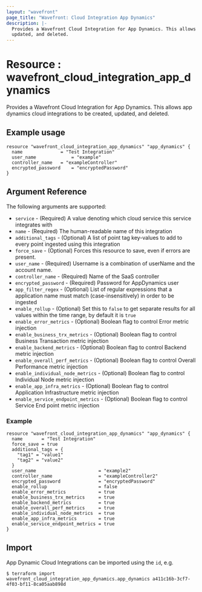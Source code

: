 ```yaml
---
layout: "wavefront"
page_title: "Wavefront: Cloud Integration App Dynamics"
description: |-
  Provides a Wavefront Cloud Integration for App Dynamics. This allows app dynamics cloud integrations to be created,
  updated, and deleted.
---
```


# Resource : wavefront_cloud_integration_app_dynamics

Provides a Wavefront Cloud Integration for App Dynamics. This allows app dynamics cloud integrations to be created, 
updated, and deleted.

## Example usage

```hcl
resource "wavefront_cloud_integration_app_dynamics" "app_dynamics" {
  name 				= "Test Integration"
  user_name 			= "example"
  controller_name 	= "exampleController"
  encrypted_password 	= "encryptedPassword"	
}
```

## Argument Reference

The following arguments are supported:

* `service` - (Required) A value denoting which cloud service this service integrates with
* `name` - (Required) The human-readable name of this integration
* `additional_tags` - (Optional) A list of point tag key-values to add to every point ingested using this integration
* `force_save` - (Optional) Forces this resource to save, even if errors are present.
* `user_name` - (Required) Username is a combination of userName and the account name.
* `controller_name` - (Required) Name of the SaaS controller
* `encrypted_password` - (Required) Password for AppDynamics user
* `app_filter_regex` - (Optional)  List of regular expressions that a application name must match (case-insensitively) 
in order to be ingested
* `enable_rollup` - (Optional) Set this to `false` to get separate results for all values within the time range, 
by default it is `true` 
* `enable_error_metrics` - (Optional) Boolean flag to control Error metric injection
* `enable_business_trx_metrics` - (Optional) Boolean flag to control Business Transaction metric injection 
* `enable_backend_metrics` - (Optional) Boolean flag to control Backend metric injection
* `enable_overall_perf_metrics` - (Optional) Boolean flag to control Overall Performance metric injection
* `enable_individual_node_metrics` - (Optional) Boolean flag to control Individual Node metric injection
* `enable_app_infra_metrics` - (Optional) Boolean flag to control Application Infrastructure metric injection
* `enable_service_endpoint_metrics` - (Optional) Boolean flag to control Service End point metric injection


### Example

```hcl
resource "wavefront_cloud_integration_app_dynamics" "app_dynamics" {
  name       = "Test Integration"
  force_save = true
  additional_tags = {
    "tag1" = "value1"
    "tag2" = "value2"
  }
  user_name                       = "example2"
  controller_name                 = "exampleController2"
  encrypted_password              = "encryptedPassword"
  enable_rollup                   = false
  enable_error_metrics            = true
  enable_business_trx_metrics     = true
  enable_backend_metrics          = true
  enable_overall_perf_metrics     = true
  enable_individual_node_metrics  = true
  enable_app_infra_metrics        = true
  enable_service_endpoint_metrics = true
}
```

## Import

App Dynamic Cloud Integrations can be imported using the `id`, e.g.

```
$ terraform import wavefront_cloud_integration_app_dynamics.app_dynamics a411c16b-3cf7-4f03-bf11-8ca05aab898d
```
